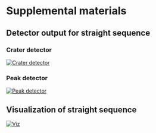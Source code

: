 # Supplemental materials

## Detector output for straight sequence

### Crater detector 

[![Crater detector](https://img.youtube.com/vi/TmzMTntvnKU/0.jpg)](https://youtu.be/TmzMTntvnKU)

### Peak detector
[![Peak detector](https://img.youtube.com/vi/TvRcdPWxlCs/0.jpg)](https://youtu.be/TvRcdPWxlCs)

## Visualization of straight sequence
[![Viz](https://img.youtube.com/vi/yo59d5fsDgw/0.jpg)](https://youtu.be/yo59d5fsDgw)
